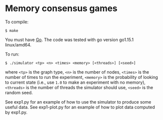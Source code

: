 Memory consensus games
==

To compile:

```
$ make
```

You must have [Go](https://golang.org/). The code was tested with go version
go1.15.1 linux/amd64.

To run:

```
$ ./simulator <tp> <n> <times> <memory> [<threads>] [<seed>]
```

where `<tp>` is the graph type, `<n>` is the number of nodes, `<times>` is the
number of times to run the experiment, `<memory>` is the probability of looking
to current state (i.e., use `1.0` to make an experiment with no memory),
`<threads>` is the number of threads the simulator should use, `<seed>` is the
random seed.

See exp1.py for an example of how to use the simulator to produce some useful
data. See exp1-plot.py for an example of how to plot data computed by exp1.py.
